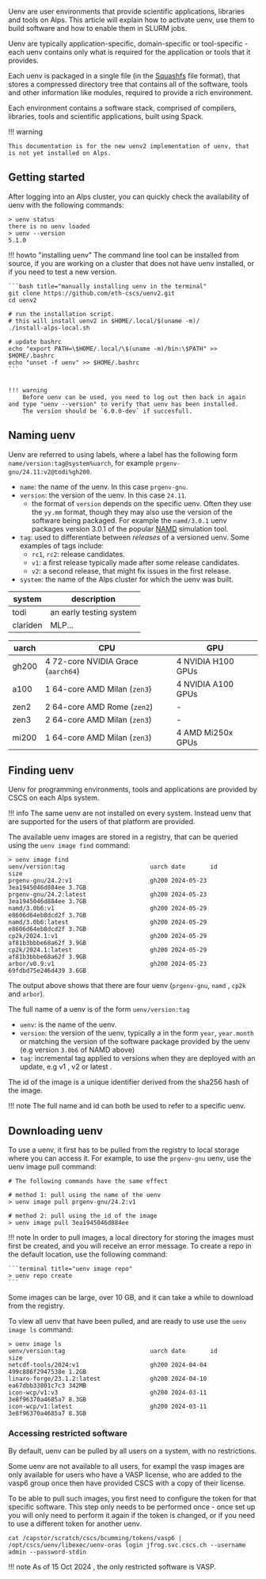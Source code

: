 Uenv are user environments that provide scientific applications, libraries and tools on Alps. This article will explain how to activate uenv, use them to build software and how to enable them in SLURM jobs.

Uenv are typically application-specific, domain-specific or tool-specific - each uenv contains only what is required for the application or tools that it provides.

Each uenv is packaged in a single file (in the [Squashfs](https://docs.kernel.org/filesystems/squashfs.html) file format), that stores a compressed directory tree that contains all of the software, tools and other information like modules, required to provide a rich environment.

Each environment contains a software stack, comprised of compilers, libraries, tools and scientific applications, built using Spack.

!!! warning

    This documentation is for the new uenv2 implementation of uenv, that is not yet installed on Alps.

## Getting started

After logging into an Alps cluster, you can quickly check the availability of uenv with the following commands:

```terminal
> uenv status
there is no uenv loaded
> uenv --version
5.1.0
```

!!! howto "installing uenv"
    The command line tool can be installed from source, if you are working on a cluster that does not have uenv installed, or if you need to test a new version.

    ```bash title="manually installing uenv in the terminal"
    git clone https://github.com/eth-cscs/uenv2.git
    cd uenv2

    # run the installation script.
    # this will install uenv2 in $HOME/.local/$(uname -m)/
    ./install-alps-local.sh

    # update bashrc
    echo "export PATH=\$HOME/.local/\$(uname -m)/bin:\$PATH" >> $HOME/.bashrc
    echo "unset -f uenv" >> $HOME/.bashrc
    ```


    !!! warning
        Before uenv can be used, you need to log out then back in again and type "uenv --version" to verify that uenv has been installed.
        The version should be `6.0.0-dev` if succesfull.

## Naming uenv

Uenv are referred to using labels, where a label has the following form `name/version:tag@system%uarch`, for example `prgenv-gnu/24.11:v2@todi%gh200`.

* `name`: the name of the uenv. In this case `prgenv-gnu`.
* `version`: the version of the uenv. In this case `24.11`.
    * the format of `version` depends on the specific uenv. Often they use the `yy.mm` format, though they may also use the version of the software being packaged. For example the `namd/3.0.1` uenv packages version 3.0.1 of the popular [NAMD](https://www.ks.uiuc.edu/Research/namd/) simulation tool.
* `tag`: used to differentiate between _releases_ of a versioned uenv. Some examples of tags include:
    * `rc1`, `rc2`: release candidates.
    * `v1`: a first release typically made after some release candidates.
    * `v2`: a second release, that might fix issues in the first release.
* `system`: the name of the Alps cluster for which the uenv was built.

| system | description |
| ------ | ----------- |
| todi   | an early testing system |
| clariden | MLP... |

| uarch | CPU | GPU |
| ----- | --- | --- |
| gh200 | 4 72-core NVIDIA Grace (`aarch64`) | 4 NVIDIA H100 GPUs |
| a100  | 1 64-core AMD Milan (`zen3`)       | 4 NVIDIA A100 GPUs |
| zen2  | 2 64-core AMD Rome (`zen2`)        | - |
| zen3  | 2 64-core AMD Milan (`zen3`)       | - |
| mi200 | 1 64-core AMD Milan (`zen3`)       | 4 AMD Mi250x GPUs  |

## Finding uenv

Uenv for programming environments, tools and applications are provided by CSCS on each Alps system.

!!! info
    The same uenv are not installed on every system. Instead uenv that are supported for the users of that platform are provided.

The available uenv images are stored in a registry, that can be queried using the `uenv image find`  command:

``` terminal title="uenv image find"
> uenv image find
uenv/version:tag                        uarch date       id               size
prgenv-gnu/24.2:v1                      gh200 2024-05-23 3ea1945046d884ee 3.7GB
prgenv-gnu/24.2:latest                  gh200 2024-05-23 3ea1945046d884ee 3.7GB
namd/3.0b6:v1                           gh200 2024-05-29 e8606d64eb8dcd2f 3.7GB
namd/3.0b6:latest                       gh200 2024-05-29 e8606d64eb8dcd2f 3.7GB
cp2k/2024.1:v1                          gh200 2024-05-29 af81b3bbbe68a62f 3.9GB
cp2k/2024.1:latest                      gh200 2024-05-29 af81b3bbbe68a62f 3.9GB
arbor/v0.9:v1                           gh200 2024-05-23 69fdbd75e246d439 3.6GB
```

The output above shows that there are four uenv (`prgenv-gnu`, `namd` , `cp2k` and `arbor`).

The full name of a uenv is of the form `uenv/version:tag`

* `uenv`: is the name of the uenv.
* `version`: the version of the uenv, typically a in the form `year`, `year.month` or matching the version of the software package provided by the uenv (e.g version `3.0b6` of NAMD above)
* `tag`: incremental tag applied to versions when they are deployed with an update, e.g v1 , v2  or latest .

The id  of the image is a unique identifier derived from the sha256 hash of the image.

!!! note
    The full name and id can both be used to refer to a specific uenv.

## Downloading uenv

To use a uenv, it first has to be pulled from the registry to local storage where you can access it.
For example, to use the `prgenv-gnu` uenv, use the uenv image pull command:

```terminal title="uenv image pull"
# The following commands have the same effect

# method 1: pull using the name of the uenv
> uenv image pull prgenv-gnu/24.2:v1

# method 2: pull using the id of the image
> uenv image pull 3ea1945046d884ee
```

!!! note
    In order to pull images, a local directory for storing the images must first be created, and you will receive an error message.
    To create a repo in the default location, use the following command:

    ```terminal title="uenv image repo"
    > uenv repo create
    ```

Some images can be large, over 10 GB, and it can take a while to download from the registry.

To view all uenv that have been pulled, and are ready to use use the `uenv image ls` command:

```terminal title="listing downloaded uenv"
> uenv image ls
uenv/version:tag                        uarch date       id               size
netcdf-tools/2024:v1                    gh200 2024-04-04 499c886f2947538e 1.2GB
linaro-forge/23.1.2:latest              gh200 2024-04-10 ea67dbb33801c7c3 342MB
icon-wcp/v1:v3                          gh200 2024-03-11 3e8f96370a4685a7 8.3GB
icon-wcp/v1:latest                      gh200 2024-03-11 3e8f96370a4685a7 8.3GB
```

### Accessing restricted software

By default, uenv can be pulled by all users on a system, with no restrictions.

Some uenv are not available to all users, for exampl the vasp  images are only available for users who have a VASP license, who are added to the vasp6  group once then have provided CSCS with a copy of their license.

To be able to pull such images, you first need to configure the token for that specific software. This step only needs to be performed once - once set up you will only need to perform it again if the token is changed, or if you need to use a different token for another uenv.

```terminal title="using a token to access VASP"
cat /capstor/scratch/cscs/bcumming/tokens/vasp6 | /opt/cscs/uenv/libexec/uenv-oras login jfrog.svc.cscs.ch --username admin --password-stdin
```

!!! note
    As of 15 Oct 2024 , the only restricted software is VASP.
